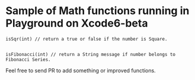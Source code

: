 # Sample of Math functions running in Playground on Xcode6-beta


````
isSqr(int) // return a true or false if the number is Square.


isFibonacci(int) // return a String message if number belongs to Fibonacci Series.

````

Feel free to send PR to add something or improved functions.
